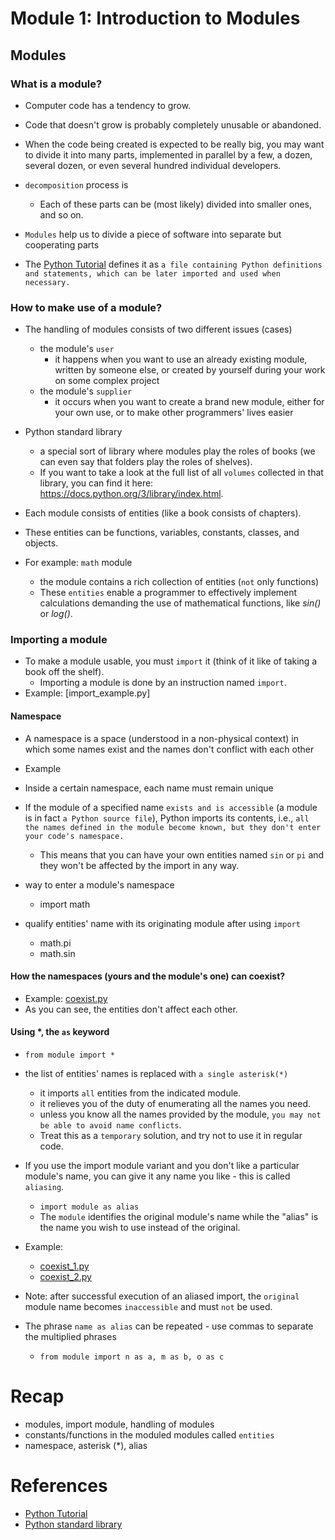 # Module 1: Introduction to Modules

## Modules
### What is a module?
- Computer code has a tendency to grow.
- Code that doesn't grow is probably completely unusable or abandoned. 
- When the code being created is expected to be really big, you may want to divide it into many parts, implemented in parallel by a few, a dozen, several dozen, or even several hundred individual developers.
- `decomposition` process is
    - Each of these parts can be (most likely) divided into smaller ones, and so on.
- `Modules` help us to divide a piece of software into separate but cooperating parts

- The [Python Tutorial](https://docs.python.org/3/tutorial/modules.html) defines it as `a file containing Python definitions and statements, which can be later imported and used when necessary.`

### How to make use of a module?

- The handling of modules consists of two different issues (cases)
    - the module's `user`
        - it happens when you want to use an already existing module, written by someone else, or created by yourself during your work on some complex project
    - the module's `supplier`
        - it occurs when you want to create a brand new module, either for your own use, or to make other programmers' lives easier

- Python standard library
    - a special sort of library where modules play the roles of books (we can even say that folders play the roles of shelves).
    - If you want to take a look at the full list of all `volumes` collected in that library, you can find it here: https://docs.python.org/3/library/index.html.

- Each module consists of entities (like a book consists of chapters).
- These entities can be functions, variables, constants, classes, and objects. 
- For example: `math` module
    - the module contains a rich collection of entities (`not` only functions)
    - These `entities` enable a programmer to effectively implement calculations demanding the use of mathematical functions, like *sin()* or *log()*.

### Importing a module
- To make a module usable, you must `import` it (think of it like of taking a book off the shelf).
    - Importing a module is done by an instruction named `import`.
- Example: [import_example.py]


#### Namespace
- A namespace is a space (understood in a non-physical context) in which some names exist and the names don't conflict with each other
- Example

- Inside a certain namespace, each name must remain unique

- If the module of a specified name `exists and is accessible` (a module is in fact `a Python source file`), Python imports its contents, i.e., `all the names defined in the module become known, but they don't enter your code's namespace.`
    - This means that you can have your own entities named `sin` or `pi` and they won't be affected by the import in any way.

- way to enter a module's namespace
    - import math

- qualify entities' name with its originating module after using `import`
    - math.pi
    - math.sin

#### How the namespaces (yours and the module's one) can coexist?
- Example: [coexist.py](../code/coexist.py)
- As you can see, the entities don't affect each other.

#### Using *, the `as` keyword
- `from module import *`

- the list of entities' names is replaced with `a single asterisk(*)`
    - it imports `all` entities from the indicated module.
    - it relieves you of the duty of enumerating all the names you need.
    - unless you know all the names provided by the module, `you may not be able to avoid name conflicts`.
    - Treat this as a `temporary` solution, and try not to use it in regular code.

- If you use the import module variant and you don't like a particular module's name, you can give it any name you like - this is called `aliasing`.
    - `import module as alias`
    - The `module` identifies the original module's name while the "alias" is the name you wish to use instead of the original.

- Example:
    - [coexist_1.py](../code/coexist_1.py)
    - [coexist_2.py](../code/coexist_2.py)

- Note: after successful execution of an aliased import, the `original` module name becomes `inaccessible` and must `not` be used.
- The phrase `name as alias` can be repeated - use commas to separate the multiplied phrases
    - `from module import n as a, m as b, o as c`

# Recap
- modules, import module, handling of modules
- constants/functions in the moduled modules called `entities`
- namespace, asterisk (*), alias

# References
- [Python Tutorial](https://docs.python.org/3/tutorial/modules.html)
- [Python standard library](https://docs.python.org/3/library/index.html.)

